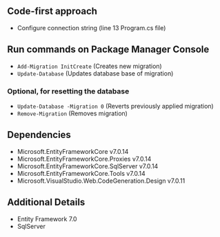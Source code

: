 ## Code-first approach

-   Configure connection string (line 13 Program.cs file)

## Run commands on Package Manager Console

-   `Add-Migration InitCreate` (Creates new migration)
-   `Update-Database` (Updates database base of migration)

### Optional, for resetting the database

-   `Update-Database -Migration 0` (Reverts previously applied migration)
-   `Remove-Migration` (Removes migration)

## Dependencies

-   Microsoft.EntityFrameworkCore v7.0.14
-   Microsoft.EntityFrameworkCore.Proxies v7.0.14
-   Microsoft.EntityFrameworkCore.SqlServer v7.0.14
-   Microsoft.EntityFrameworkCore.Tools v7.0.14
-   Microsoft.VisualStudio.Web.CodeGeneration.Design v7.0.11

## Additional Details

-   Entity Framework 7.0
-   SqlServer
